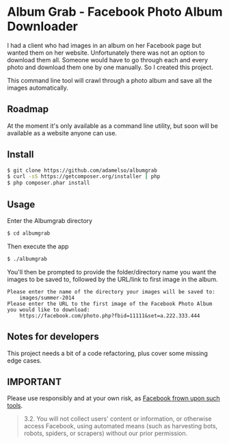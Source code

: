 Album Grab - Facebook Photo Album Downloader
============================================

I had a client who had images in an album on her Facebook page but wanted them on her website. Unfortunately there was not an option to download them all.
Someone would have to go through each and every photo and download them
one by one manually. So I created this project.

This command line tool will crawl through a photo album and save all the images
automatically.

Roadmap
-------

At the moment it's only available as a command line utility, but soon will be available as a website anyone can use.


Install
-------

```bash
$ git clone https://github.com/adamelso/albumgrab
$ curl -sS https://getcomposer.org/installer | php
$ php composer.phar install
```

Usage
-----

Enter the Albumgrab directory

```bash
$ cd albumgrab
```

Then execute the app

```bash
$ ./albumgrab
```

You'll then be prompted to provide the folder/directory name you want the images to be saved to, followed by the URL/link to first image in the album.

    Please enter the name of the directory your images will be saved to:
        images/summer-2014
    Please enter the URL to the first image of the Facebook Photo Album you would like to download:
        https://facebook.com/photo.php?fbid=11111&set=a.222.333.444


Notes for developers
--------------------

This project needs a bit of a code refactoring, plus cover some missing edge cases.


IMPORTANT
---------

Please use responsibly and at your own risk, as [Facebook frown upon such tools](https://www.facebook.com/terms.php?ref=pf).

> 3.2. You will not collect users' content or information, or otherwise access Facebook, using automated means (such as harvesting bots, robots, spiders, or scrapers) without our prior permission.

